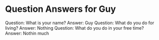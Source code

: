 Question Answers for Guy
======
Question: What is your name?
Answer: Guy
Question: What do you do for living?
Answer: Nothing
Question: What do you do in your free time?
Answer: Nothin much
